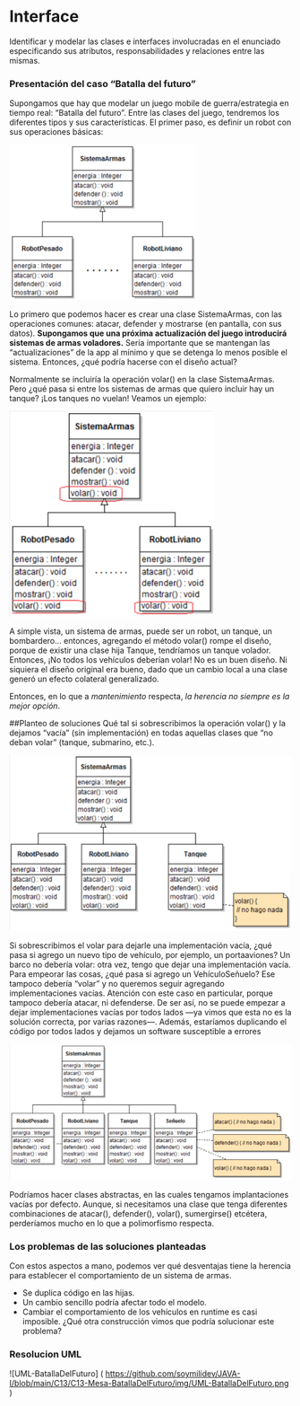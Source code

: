 
# Interface

Identificar y modelar las clases e interfaces involucradas en el enunciado especificando sus atributos, responsabilidades y relaciones entre las mismas.

### Presentación del caso “Batalla del futuro”
Supongamos que hay que modelar un juego mobile de guerra/estrategia en tiempo real: “Batalla del futuro”. Entre las clases del juego, tendremos los diferentes tipos y sus características. El primer paso, es definir un robot con sus operaciones básicas:

![UML-Consigna]( https://github.com/soymilidev/JAVA-I/blob/main/C13/C13-Mesa-BatallaDelFuturo/img/EjercicioMesa1.png )

Lo primero que podemos hacer es crear una clase SistemaArmas, con las operaciones comunes: atacar, defender y mostrarse (en pantalla, con sus datos). **Supongamos que una próxima actualización del juego introducirá sistemas de armas voladores.** Sería importante que se mantengan las “actualizaciones” de la app al mínimo y que se detenga lo menos posible el sistema. Entonces, ¿qué podría hacerse con el diseño actual? 

Normalmente se incluiría la operación volar() en la clase SistemaArmas. Pero ¿qué pasa si entre los sistemas de armas que quiero incluir hay un tanque? ¡Los tanques no vuelan! Veamos un ejemplo:

![UML-Consigna]( https://github.com/soymilidev/JAVA-I/blob/main/C13/C13-Mesa-BatallaDelFuturo/img/EjercicioMesa2.png )

A simple vista, un sistema de armas, puede ser un robot, un tanque, un bombardero… entonces, agregando el método volar() rompe el diseño, porque de existir una clase hija Tanque, tendríamos un tanque volador. Entonces, ¡No todos los vehículos deberían volar! No es un buen diseño. Ni siquiera el diseño original era bueno, dado que un cambio local a una clase generó un efecto colateral generalizado. 

Entonces, en lo que a *mantenimiento* respecta, *la herencia no siempre es la mejor opción*.

##Planteo de soluciones
Qué tal si sobrescribimos la operación volar() y la dejamos “vacía” (sin implementación) en todas aquellas clases que “no deban volar” (tanque, submarino, etc.).

![UML-Consigna]( https://github.com/soymilidev/JAVA-I/blob/main/C13/C13-Mesa-BatallaDelFuturo/img/EjercicioMesa3.png )

Si sobrescribimos el volar para dejarle una implementación vacía, ¿qué pasa si agrego un nuevo tipo de vehículo, por ejemplo, un portaaviones? Un barco no debería volar: otra vez, tengo que dejar una implementación vacía. 
Para empeorar las cosas, ¿qué pasa si agrego un VehículoSeñuelo? Ese tampoco debería “volar” y no queremos seguir agregando implementaciones vacías. Atención con este caso en particular, porque tampoco debería atacar, ni defenderse. De ser así, no se puede empezar a dejar implementaciones vacías por todos lados —ya vimos que esta no es la solución correcta, por varias razones—. Además, estaríamos duplicando el código por todos lados y dejamos un software susceptible a errores

![UML-Consigna]( https://github.com/soymilidev/JAVA-I/blob/main/C13/C13-Mesa-BatallaDelFuturo/img/EjercicioMesa4.png )

Podríamos hacer clases abstractas, en las cuales tengamos implantaciones vacías por defecto. Aunque, si necesitamos una clase que tenga diferentes combinaciones de atacar(), defender(), volar(), sumergirse() etcétera, perderíamos mucho en lo que a polimorfismo respecta.

### Los problemas de las soluciones planteadas 
Con estos aspectos a mano, podemos ver qué desventajas tiene la herencia para establecer el comportamiento de un sistema de armas. 
- Se duplica código en las hijas. 
- Un cambio sencillo podría afectar todo el modelo. 
- Cambiar el comportamiento de los vehículos en runtime es casi imposible. ¿Qué otra construcción vimos que podría solucionar este problema?

### Resolucion UML
![UML-BatallaDelFuturo] ( https://github.com/soymilidev/JAVA-I/blob/main/C13/C13-Mesa-BatallaDelFuturo/img/UML-BatallaDelFuturo.png )
